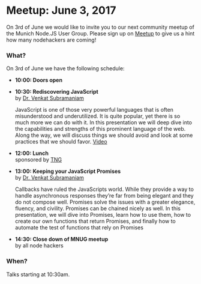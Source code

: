 # Meetup: June 3, 2017

On 3rd of June we would like to invite you to our next community meetup of the Munich Node.JS User Group. 
Please sign up on [Meetup](https://www.meetup.com/Munich-Node-js-User-Group/events/240215213/) to give us a hint how many nodehackers are coming!

### What?

On 3rd of June we have the following schedule:


*   **10:00: Doors open**
    
*   **10:30: Rediscovering JavaScript**  
    by [Dr. Venkat Subramaniam](/speakers.html#venkats)
  
    JavaScript is one of those very powerful languages that is often
    misunderstood and underutilized. It is quite popular, yet there is so much more
    we can do with it. In this presentation we will deep dive into the capabilities
    and strengths of this prominent language of the web. Along the way, we will
    discuss things we should avoid and look at some practices that we should favor. [Video](https://www.youtube.com/watch?v=jqpkgm0rELs)

*   **12:00: Lunch**  
    sponsored by [TNG](https://www.tngtech.com/en.html)

*   **13:00: Keeping your JavaScript Promises**  
    by [Dr. Venkat Subramaniam](/speakers.html#venkats)

    Callbacks have ruled the JavaScripts world. While they provide a way to
    handle asynchronous responses they’re far from being elegant and they do not
    compose well. Promises solve the issues with a greater elegance, fluency, and
    civility. Promises can be chained nicely as well. In this presentation, we will
    dive into Promises, learn how to use them, how to create our own functions that
    return Promises, and finally how to automate the test of functions that rely on
    Promises
  
*   **14:30: Close down of MNUG meetup**  
    by all node hackers
  
### When?
 
Talks starting at 10:30am.
